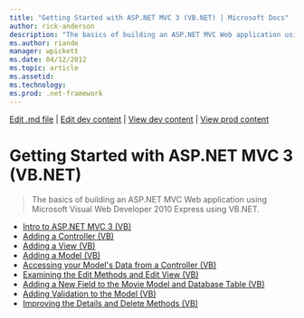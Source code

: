 ```yaml
---
title: "Getting Started with ASP.NET MVC 3 (VB.NET) | Microsoft Docs"
author: rick-anderson
description: "The basics of building an ASP.NET MVC Web application using Microsoft Visual Web Developer 2010 Express using VB.NET."
ms.author: riande
manager: wpickett
ms.date: 04/12/2012
ms.topic: article
ms.assetid: 
ms.technology: 
ms.prod: .net-framework
---
```

[Edit .md file](C:\Projects\msc\dev\Msc.Www\Web.ASP\App_Data\github\mvc\overview\older-versions\getting-started-with-aspnet-mvc3\index.md) | [Edit dev content](http://www.aspdev.net/umbraco#/content/content/edit/37938) | [View dev content](http://docs.aspdev.net/tutorials/mvc/overview/older-versions/getting-started-with-aspnet-mvc3/vb/index.html) | [View prod content](http://www.asp.net/mvc/overview/older-versions/getting-started-with-aspnet-mvc3/vb)

Getting Started with ASP.NET MVC 3 (VB.NET)
====================
> The basics of building an ASP.NET MVC Web application using Microsoft Visual Web Developer 2010 Express using VB.NET.


- [Intro to ASP.NET MVC 3 (VB)](intro-to-aspnet-mvc-3.md)
- [Adding a Controller (VB)](adding-a-controller.md)
- [Adding a View (VB)](adding-a-view.md)
- [Adding a Model (VB)](adding-a-model.md)
- [Accessing your Model's Data from a Controller (VB)](accessing-your-models-data-from-a-controller.md)
- [Examining the Edit Methods and Edit View (VB)](examining-the-edit-methods-and-edit-view.md)
- [Adding a New Field to the Movie Model and Database Table (VB)](adding-a-new-field.md)
- [Adding Validation to the Model (VB)](adding-validation-to-the-model.md)
- [Improving the Details and Delete Methods (VB)](improving-the-details-and-delete-methods.md)